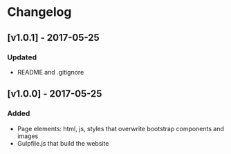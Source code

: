 # Changelog

## [v1.0.1] - 2017-05-25

### Updated
* README and .gitignore



## [v1.0.0] - 2017-05-25

### Added

* Page elements: html, js, styles that overwrite bootstrap components and images
* Gulpfile.js that build the website

